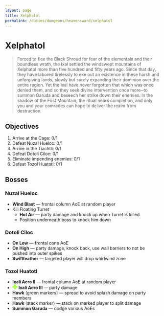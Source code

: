 ```yaml
---
layout: page
title: Xelphatol
permalink: /duties/dungeons/heavensward/xelphatol
---
```


# Xelphatol

> Forced to flee the Black Shroud for fear of the elementals and their boundless wrath, the Ixal settled the windswept mountains of Xelphatol more than five hundred and fifty years ago. Since that day, they have labored tirelessly to eke out an existence in these harsh and unforgiving lands, slowly but surely expanding their dominion over the entire region. Yet the Ixal have never forgotten that which was once denied them, and so they seek divine intervention once more─to summon Garuda and beseech her strike down their enemies. In the shadow of the First Mountain, the ritual nears completion, and only you and your comrades can hope to deliver the realm from destruction.

## Objectives

1. Arrive at the Cage: 0/1
2. Defeat Nuzal Hueloc: 0/1
3. Arrive in the Tiachtli: 0/1
4. Defeat Dotoli Ciloc: 0/1
5. Eliminate impending enemies: 0/1
6. Defeat Tozol Huatotl: 0/1

## Bosses

### Nuzal Hueloc

- **Wind Blast** — frontal column AoE at random player
- Kill Floating Turret
  - **Hot Air** — party damage and knock up when Turret is killed
  - Position underneath boss to knock him down

### Dotoli Ciloc

- **On Low** — frontal cone AoE
- **On High** — party damage, knock back, use wall barriers to not be pushed into outer spikes
- **Swiftfeather** — targeted player will drop whirlwind zone

### Tozol Huatotl

- **Ixali Aero II** — frontal column AoE at random player
- ![](/assets/icons/role-healer.png) **Ixali Aero III** — party damage
- **Hawk** (green markers) — spread to avoid splash damage on party members
- **Hawk** (stack marker) — stack on marked player to split damage
- **Summon Garuda** — dodge various AoEs
